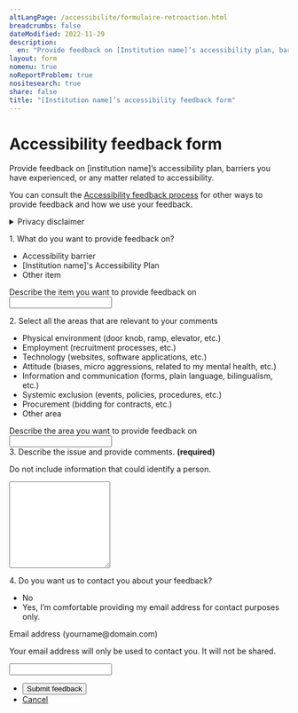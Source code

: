 ```yaml
---
altLangPage: /accessibilite/formulaire-retroaction.html
breadcrumbs: false
dateModified: 2022-11-29
description: 
  en: "Provide feedback on [Institution name]’s accessibility plan, barriers you have experienced, or any matter related to accessibility."
layout: form
nomenu: true
noReportProblem: true
nositesearch: true
share: false
title: "[Institution name]’s accessibility feedback form"
---
```

<h1 property="name" id="wb-cont" dir="ltr">Accessibility feedback form</h1>
<div class="row mrgn-tp-lg">
  <div class="col-md-8">
    <p>Provide feedback on [institution name]’s accessibility plan, barriers you have experienced, or any matter related to accessibility.</p>
    <p>You can consult the <a href="feedback-process.html">Accessibility feedback process</a> for other ways to provide feedback and how we use your feedback.</p>
    <details class="mrgn-tp-lg">
      <summary>Privacy disclaimer</summary>
      <div class="row mrgn-tp-lg">
        <div class="col-md-12">
          <p>[Include your institution’s privacy disclaimer.]</p>
          <h2>[Privacy disclaimer sample]</h2>
          <p>The collection of personal information is authorized by section 7(1)(a) and Section 70 of the <em>Accessible 
            Canada Act</em>.  This personal information is collected by the [Accessibility office or coordinator] to comply with the <em>Accessible Canada Act</em> by creating a mechanism to collect feedback and be able to respond back to the individual 
            and acknowledge that their feedback has been collected and how it was handled.</p>
          <p>Collection and use of this personal information is in accordance 
            with the <em>Privacy Act</em>. The mechanism is used to collect feedback 
            internally and externally on our Accessibility Plan, 
            future progress reports, as well as accessibility and barriers to accessibility within the work carried out in each 
            department.</p>
          <p>The personal information collected is described in Personal Information Bank PSU 938 – 
            Outreach Activities and will be retained for 7 years. Under the <em>Privacy Act</em> you have the right of access to, and correction of, your personal 
            information. To exercise either of these rights, contact [Institution name]’s ATIP Coordinator. If 
            you are not satisfied with Canadian Heritage’s response to your privacy concern, you may wish 
            to Contact the Office of the Privacy Commissioner of Canada.</p>
          <h2 class="h3">Contact information</h2>
          <ul class="mrgn-tp-lg">
            <li>[Institution name]’s ATIP Coordinator</li>
            <li><a href="https://www.priv.gc.ca/en/contact-the-opc/">Contact the Office of the Privacy Commissioner of Canada</a></li>
          </ul>
          <h2 class="h3">References</h2>
          <ul class="mrgn-tp-lg">
            <li><a href="https://www.laws-lois.justice.gc.ca/eng/acts/A-0.6/page-1.html">Accessible Canada Act</a>
              <ul>
                <li><a href="https://www.laws-lois.justice.gc.ca/eng/acts/A-0.6/page-1.html#h-1153444">section 7(1)(a)</a></li>
                <li><a href="https://www.laws-lois.justice.gc.ca/eng/acts/A-0.6/page-5.html#h-1154040">Section 70</a></li>
              </ul>
            </li>
            <li><a href="https://laws-lois.justice.gc.ca/ENG/ACTS/P-21/index.html">Privacy Act</a></li>
            <li><a href="https://www.canada.ca/en/treasury-board-secretariat/services/access-information-privacy/access-information/information-about-programs-information-holdings/standard-personal-information-banks.html#psu938">Personal Information Bank PSU 938 – Outreach Activities</a></li>
          </ul>
        </div>
      </div>
    </details>
  </div>
</div>
<div class="row mrgn-tp-lg">
  <div class="col-md-8">
    <div class="wb-frmvld">
      <form id="accessibility_feedback">
        <div class="wb-fieldflow gc-font-2019" data-wb-fieldflow='{"noForm": true, "renderas":"radio", "gcChckbxrdio":true}'>
          <p>1. What do you want to provide feedback on?</p>
          <ul>
            <li data-wb-fieldflow='{"action": "query", "name": "feedback_type", "value": "feedback_type1"}'>Accessibility barrier</li>
            <li data-wb-fieldflow='{"action": "query", "name": "feedback_type", "value": "feedback_type2"}' >[Institution name]'s Accessibility Plan</li>
            <li data-wb-fieldflow='[
                                {"action": "toggle", "toggle": "#feedback_type_other", "live":true },
                                {"action": "query", "name": "feedback_type", "value": "feedback_type3" }
                               ]'>Other item</li>
          </ul>
        </div>
        <div id="feedback_type_other" class="hidden">
          <div class="form-group">
            <label for="feedback_type3_desc"><span class="field-name gc-font-2019">Describe the item you want to provide feedback on</span></label>
            <input class="form-control full-width input-lg" id="feedback_type3_desc" name="feedback_type3_desc" type="text" />
          </div>
        </div>
        <div class="wb-fieldflow gc-font-2019" data-wb-fieldflow='{"noForm": true, "noreqlabel": true, "renderas":"checkbox", "gcChckbxrdio":true}'>
          <p>2. Select all the areas that are relevant to your comments</p>
          <ul>
            <li data-wb-fieldflow='{"action": "query", "name": "areas", "value": "areas4"}'>Physical environment (door knob, ramp, elevator, etc.)</li>
            <li data-wb-fieldflow='{"action": "query", "name": "areas", "value": "areas5"}'>Employment (recruitment processes, etc.)</li>
            <li data-wb-fieldflow='{"action": "query", "name": "areas", "value": "areas6"}'>Technology (websites, software applications, etc.)</li>
            <li data-wb-fieldflow='{"action": "query", "name": "areas", "value": "areas7"}'>Attitude (biases, micro aggressions, related to my mental health, etc.)</li>
            <li data-wb-fieldflow='{"action": "query", "name": "areas", "value": "areas8"}'>Information and communication (forms, plain language, bilingualism, etc.)</li>
            <li data-wb-fieldflow='{"action": "query", "name": "areas", "value": "areas9"}'>Systemic exclusion (events, policies, procedures, etc.)</li>
            <li data-wb-fieldflow='{"action": "query", "name": "areas", "value": "areas10"}'>Procurement (bidding for contracts, etc.)</li>
            <li data-wb-fieldflow='[
                                {"action": "toggle", "toggle": "#area_other", "live": true},
                                {"action": "query", "name": "areas", "value": "areas11"}
                                ]'>Other area</li>
          </ul>
        </div>
        <div id="area_other" class="hidden">
          <div class="form-group">
            <label for="areas_desc"><span class="field-name gc-font-2019">Describe the area you want to provide feedback on</span></label>
            <input class="form-control full-width input-lg" id="areas_desc" name="areas_desc" type="text" />
          </div>
        </div>
        <div class="form-group mrgn-tp-lg">
          <label for="description" class="required"><span class="field-name gc-font-2019">3. Describe the issue and provide comments. <strong class="required">(required)</strong></span></label>
          <p>Do not include information that could identify a person.</p>
          <textarea class="form-control required full-width" rows="10" id="description"></textarea>
        </div>
        <div class="mrgn-tp-lg">
          <div class="wb-fieldflow gc-font-2019" data-wb-fieldflow='{"noForm": true, "renderas":"radio", "gcChckbxrdio":true}'>
            <p>4.  Do you want us to contact you about your feedback? </p>
            <ul>
              <li data-wb-fieldflow='{"action": "query", "name": "feedback_type", "value": "feedback_type1"}'>No</li>
              <li data-wb-fieldflow='[
                                {"action": "toggle", "toggle": "#email_request_other", "live":true },
                                {"action": "query", "name": "feedback_type", "value": "feedback_type3" }
                               ]'>Yes, I’m comfortable providing my email address for contact purposes only.</li>
            </ul>
          </div>
          <div id="email_request_other" class="hidden">
            <div class="form-group">
              <label for="email1"><span class="field-name gc-font-2019">Email address</span> (yourname@domain.com)</label>
              <p>Your email address will only be used to contact you.  It will not be shared.</p>
              <div class="row">
                <div class="col-md-8">
                  <input class="form-control input-lg full-width" id="email1" name="email1" type="email" autocomplete="email" />
                </div>
              </div>
              <div class="clearfix"></div>
            </div>
          </div>
        </div>
      </form>
    </div>
    <div class="mrgn-tp-xl">
      <ul class="list-inline">
        <li>
          <input class="btn btn-primary btn-lg mrgn-bttm-md" type="submit" value="Submit feedback">
        </li>
        <li><a href="afeedback-04-01-en.html" type="button" class="btn btn-link btn-lg">Cancel</a></li>
      </ul>
    </div>
  </div>
</div>
<div class="clearfix"></div>
